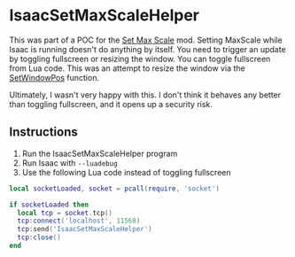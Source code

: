 # IsaacSetMaxScaleHelper

This was part of a POC for the [Set Max Scale](https://github.com/laceous/isaac-mod-set-max-scale) mod. Setting MaxScale while Isaac is running doesn't do anything by itself. You need to trigger an update by toggling fullscreen or resizing the window. You can toggle fullscreen from Lua code. This was an attempt to resize the window via the [SetWindowPos](https://docs.microsoft.com/en-us/windows/win32/api/winuser/nf-winuser-setwindowpos) function.

Ultimately, I wasn't very happy with this. I don't think it behaves any better than toggling fullscreen, and it opens up a security risk.

## Instructions

1. Run the IsaacSetMaxScaleHelper program
2. Run Isaac with `--luadebug`
3. Use the following Lua code instead of toggling fullscreen

```lua
local socketLoaded, socket = pcall(require, 'socket')

if socketLoaded then
  local tcp = socket.tcp()
  tcp:connect('localhost', 11568)
  tcp:send('IsaacSetMaxScaleHelper')
  tcp:close()
end
```